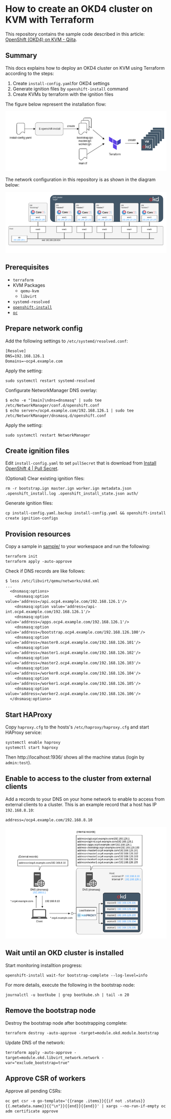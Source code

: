 # How to create an OKD4 cluster on KVM with Terraform

This repository contains the sample code described in this article: [OpenShift (OKD4) on KVM - Qiita](https://qiita.com/sawa2d2/items/3cf9c9d5d9ce5f589124).

## Summary

This docs explains how to deploy an OKD4 cluster on KVM using Terraform according to the steps:

1. Create `install-config.yaml`for OKD4 settings
1. Generate ignition files by `openshift-install` command
1. Create KVMs by terraform with the ignition files

The figure below represent the installation flow:

![Network architecture](./images/installation-flow.png)

The network configuration in this repository is as shown in the diagram below:

![Network architecture](./images/network_architecture.drawio.png)


## Prerequisites
- `terraform`
- KVM Packages
  - `qemu-kvm`
  - `libvirt`
- `systemd-resolved`
- [`openshift-install`](https://github.com/okd-project/okd/releases)
- [`oc`](https://github.com/okd-project/okd/releases)


## Prepare network config


Add the following settings to `/etc/systemd/resolved.conf`:
```
[Resolve]
DNS=192.168.126.1
Domains=~ocp4.example.com
```
Apply the setting:
```
sudo systemctl restart systemd-resolved
```


Configurate NetworkManager DNS overlay:
```
$ echo -e "[main]\ndns=dnsmasq" | sudo tee /etc/NetworkManager/conf.d/openshift.conf
$ echo server=/ocp4.example.com/192.168.126.1 | sudo tee /etc/NetworkManager/dnsmasq.d/openshift.conf
```
Apply the setting:
```
sudo systemctl restart NetworkManager
```

## Create ignition files

Edit `install-config.yaml` to set `pullSecret` that is download from [Install OpenShift 4 | Pull Secret](https://console.redhat.com/openshift/install/pull-secret).

(Optional) Clear existing ignition files:
```
rm -r bootstrap.ign master.ign worker.ign metadata.json .openshift_install.log .openshift_install_state.json auth/
```

Generate ignition files:
```
cp install-config.yaml.backup install-config.yaml && openshift-install create ignition-configs
```

## Provision resources
Copy a sample in [sample/](./sample) to your workespace and run the following:

```
terraform init
terraform apply -auto-approve
```

Check if DNS records are like follows:
```
$ less /etc/libvirt/qemu/networks/okd.xml
...
  <dnsmasq:options>
    <dnsmasq:option value='address=/api.ocp4.example.com/192.168.126.1'/>
    <dnsmasq:option value='address=/api-int.ocp4.example.com/192.168.126.1'/>
    <dnsmasq:option value='address=/apps.ocp4.example.com/192.168.126.1'/>
    <dnsmasq:option value='address=/bootstrap.ocp4.example.com/192.168.126.100'/>
    <dnsmasq:option value='address=/master0.ocp4.example.com/192.168.126.101'/>
    <dnsmasq:option value='address=/master1.ocp4.example.com/192.168.126.102'/>
    <dnsmasq:option value='address=/master2.ocp4.example.com/192.168.126.103'/>
    <dnsmasq:option value='address=/worker0.ocp4.example.com/192.168.126.104'/>
    <dnsmasq:option value='address=/worker1.ocp4.example.com/192.168.126.105'/>
    <dnsmasq:option value='address=/worker2.ocp4.example.com/192.168.126.106'/>
  </dnsmasq:options>
```

## Start HAProxy
Copy `haproxy.cfg` to the hosts's `/etc/haproxy/haproxy.cfg` and start HAProxy service:
```
systemctl enable haproxy
systemctl start haproxy
```

Then http://localhost:1936/ shows all the machine status (login by `admin:test`).

## Enable to access to the cluster from external clients
Add a records to your DNS on your home network to enable to access from external clients to a cluster.
This is an example record that a host has IP `192.168.8.10`:
```
address=/ocp4.example.com/192.168.8.10
```

![Publishing services](./images/publish.drawio.png)


## Wait until an OKD cluster is installed
Start monitoring installtion progress:
```
openshift-install wait-for bootstrap-complete --log-level=info
```

For more details, execute the following in the bootstrap node:
```
journalctl -u bootkube | grep bootkube.sh | tail -n 20
```

## Remove the bootstrap node
Destroy the bootstrap node after bootstrapping complete:
```
terraform destroy -auto-approve -target=module.okd.module.bootstrap
```

Update DNS of the network:
```
terraform apply -auto-approve -target=module.okd.libvirt_network.network -var="exclude_bootstrap=true"
```

## Approve CSR of workers

Approve all pending CSRs:
```
oc get csr -o go-template='{{range .items}}{{if not .status}}{{.metadata.name}}{{"\n"}}{{end}}{{end}}' | xargs --no-run-if-empty oc adm certificate approve
```
